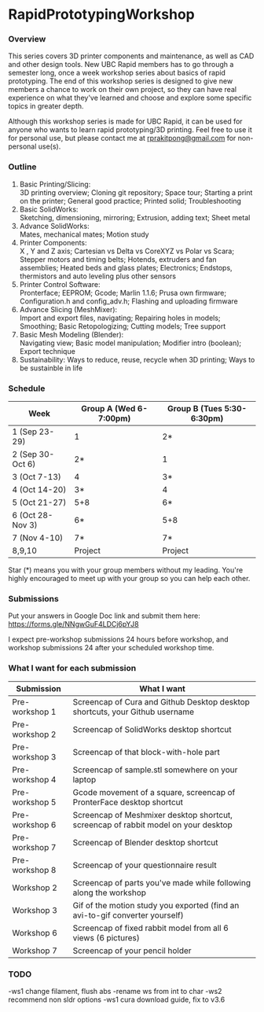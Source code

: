 # RapidPrototypingWorkshop
### Overview
This series covers 3D printer components and maintenance, as well as CAD and other design tools. New UBC Rapid members has to go through a semester long, once a week workshop series about basics of rapid prototyping. The end of this workshop series is designed to give new members a chance to work on their own project, so they can have real experience on what they've learned and choose and explore some specific topics in greater depth.

Although this workshop series is made for UBC Rapid, it can be used for anyone who wants to learn rapid prototyping/3D printing. Feel free to use it for personal use, but please contact me at rprakitpong@gmail.com for non-personal use(s). 

### Outline

 1. Basic Printing/Slicing:  
3D printing overview; Cloning git repository; Space tour; Starting a print on the printer; General good practice; Printed solid; Troubleshooting
 2. Basic SolidWorks:  
Sketching, dimensioning, mirroring; Extrusion, adding text; Sheet metal
 3. Advance SolidWorks:  
Mates, mechanical mates; Motion study
 4. Printer Components:  
X , Y and Z axis; Cartesian vs Delta vs CoreXYZ vs Polar vs Scara; Stepper motors and timing belts; Hotends, extruders and fan assemblies; Heated beds and glass plates; Electronics; Endstops, thermistors and auto leveling plus other sensors  
 5. Printer Control Software:  
Pronterface; EEPROM; Gcode; Marlin 1.1.6; Prusa own firmware; Configuration.h and config_adv.h; Flashing and uploading firmware
 6. Advance Slicing (MeshMixer):  
Import and export files, navigating; Repairing holes in models; Smoothing; Basic Retopologizing; Cutting models; Tree support
 7. Basic Mesh Modeling (Blender):  
Navigating view; Basic model manipulation; Modifier intro (boolean); Export technique
 8. Sustainability:
Ways to reduce, reuse, recycle when 3D printing; Ways to be sustainble in life

### Schedule
|Week|Group A (Wed 6-7:00pm)|Group B (Tues 5:30-6:30pm)|
|---|---|---|
|1 (Sep 23-29)|1|2*|
|2 (Sep 30-Oct 6)|2*|1|
|3 (Oct 7-13)|4|3*|
|4 (Oct 14-20)|3*|4|
|5 (Oct 21-27)|5+8|6*|
|6 (Oct 28-Nov 3)|6*|5+8|
|7 (Nov 4-10)|7*|7*|
|8,9,10|Project|Project|

Star (*) means you with your group members without my leading. You're highly encouraged to meet up with your group so you can help each other.

### Submissions
Put your answers in Google Doc link and submit them here:
https://forms.gle/NNgwGuF4LDCj6pYJ8

I expect pre-workshop submissions 24 hours before workshop, and workshop submissions 24 after your scheduled workshop time.

### What I want for each submission
|Submission|What I want|
|---|---|
|Pre-workshop 1|Screencap of Cura and Github Desktop desktop shortcuts, your Github username|
|Pre-workshop 2|Screencap of SolidWorks desktop shortcut|
|Pre-workshop 3|Screencap of that block-with-hole part|
|Pre-workshop 4|Screencap of sample.stl somewhere on your laptop|
|Pre-workshop 5|Gcode movement of a square, screencap of PronterFace desktop shortcut|
|Pre-workshop 6|Screencap of Meshmixer desktop shortcut, screencap of rabbit model on your desktop|
|Pre-workshop 7|Screencap of Blender desktop shortcut|
|Pre-workshop 8|Screencap of your questionnaire result|
|Workshop 2|Screencap of parts you've made while following along the workshop|
|Workshop 3|Gif of the motion study you exported (find an avi-to-gif converter yourself)|
|Workshop 6|Screencap of fixed rabbit model from all 6 views (6 pictures)|
|Workshop 7|Screencap of your pencil holder|

### TODO
-ws1 change filament, flush abs
-rename ws from int to char
-ws2 recommend non sldr options
-ws1 cura download guide, fix to v3.6
